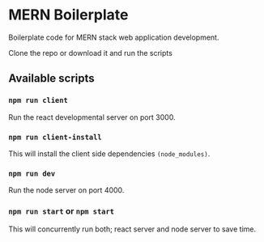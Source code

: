 # MERN Boilerplate
Boilerplate code for MERN stack web application development.

Clone the repo or download it and run the scripts

## Available scripts

### `npm run client`

Run the react developmental server on port 3000.


### `npm run client-install`

This will install the client side dependencies `(node_modules)`.


### `npm run dev`

Run the node server on port 4000.


### `npm run start` or `npm start`

This will concurrently run both; react server and node server to save time.
